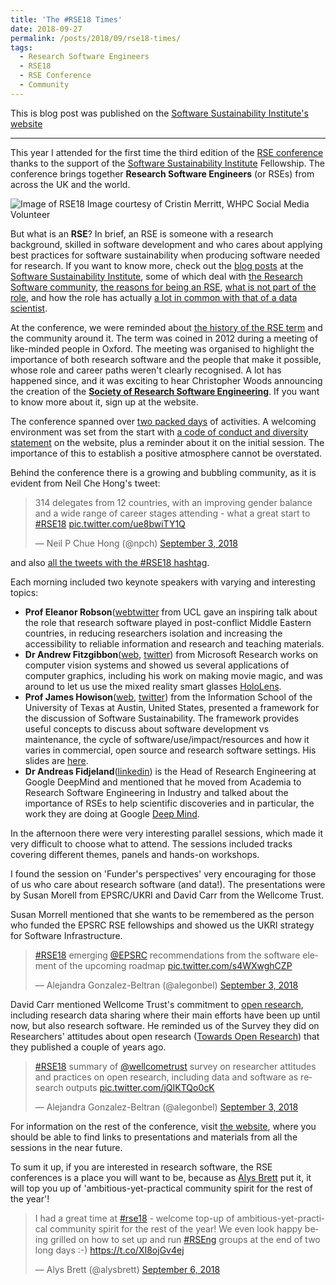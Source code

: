 ```yaml
---
title: 'The #RSE18 Times'
date: 2018-09-27
permalink: /posts/2018/09/rse18-times/
tags:
  - Research Software Engineers
  - RSE18
  - RSE Conference
  - Community
---
```


This is blog post was published on the <a href="https://software.ac.uk/blog/2018-09-27-rse18-times">Software Sustainability Institute's website</a> 

---

This year I attended for the first time the third edition of the [RSE conference](https://rse.ac.uk/conf2018) thanks to the support of the [Software Sustainability Institute](http://software.ac.uk/) Fellowship. The conference brings together **Research Software Engineers** (or RSEs) from across the UK and the world.

![Image of RSE18](https://agbeltran.github.com/images/RSE18.jpg) Image courtesy of Cristin Merritt, WHPC Social Media Volunteer 

But what is an **RSE**? In brief, an RSE is someone with a research background, skilled in software development and who cares about applying best practices for software sustainability when producing software needed for research. If you want to know more, check out the [blog posts](https://software.ac.uk/ssisearch?search_api_fulltext_1=research+software+engineer) at the [Software Sustainability Institute](https://software.ac.uk/), some of which deal with [the Research Software community](https://software.ac.uk/blog/2016-10-07-what-research-software-community-and-should-you-care), [the reasons for being an RSE](https://software.ac.uk/blog/2013-08-23-ten-reasons-be-research-software-engineer), [what is not part of the role](https://software.ac.uk/blog/2016-09-30-i-dont-fix-printers-or-do-it-support-im-research-software-engineer), and how the role has actually [a lot in common with that of a data scientist](https://software.ac.uk/blog/2018-04-05-research-software-engineers-and-data-scientists-more-common).

At the conference, we were reminded about [the history of the RSE term](https://software.ac.uk/blog/2016-08-17-not-so-brief-history-research-software-engineers) and the community around it. The term was coined in 2012 during a meeting of like-minded people in Oxford. The meeting was organised to highlight the importance of both research software and the people that make it possible, whose role and career paths weren't clearly recognised. A lot has happened since, and it was exciting to hear Christopher Woods announcing the creation of the [**Society of Research Software Engineering**](https://www.society-rse.org/). If you want to know more about it, sign up at the website.

The conference spanned over [two packed days](https://rse.ac.uk/conf2018/programme/) of activities. A welcoming environment was set from the start with [a code of conduct and diversity statement](https://rse.ac.uk/conf2018/diversity-statement/) on the website, plus a reminder about it on the initial session. The importance of this to establish a positive atmosphere cannot be overstated.

Behind the conference there is a growing and bubbling community, as it is evident from Neil Che Hong's tweet:

<blockquote class="twitter-tweet" data-lang="en"><p lang="en" dir="ltr">314 delegates from 12 countries, with an improving gender balance and a wide range of career stages attending - what a great start to <a href="https://twitter.com/hashtag/RSE18?src=hash&amp;ref_src=twsrc%5Etfw">#RSE18</a> <a href="https://t.co/ue8bwiTY1Q">pic.twitter.com/ue8bwiTY1Q</a></p>&mdash; Neil P Chue Hong (@npch) <a href="https://twitter.com/npch/status/1036534141460856832?ref_src=twsrc%5Etfw">September 3, 2018</a></blockquote>
<script async src="https://platform.twitter.com/widgets.js" charset="utf-8"></script>

and also [all the tweets with the #RSE18 hashtag](https://twitter.com/hashtag/RSE18?src=hash).

Each morning included two keynote speakers with varying and interesting topics:
- **Prof Eleanor Robson**([web](https://www.ucl.ac.uk/history/people/academic-staff/professor-eleanor-robson)[twitter](https://twitter.com/Eleanor_Robson) from UCL gave an inspiring talk about the role that research software played in post-conflict Middle Eastern countries, in reducing researchers isolation and increasing the accessibility to reliable information and research and teaching materials.
- **Dr Andrew Fitzgibbon**([web](https://www.microsoft.com/en-us/research/people/awf/), [twitter](https://twitter.com/awfidius)) from Microsoft Research works on computer vision systems and showed us several applications of computer graphics, including his work on making movie magic, and was around to let us use the mixed reality smart glasses [HoloLens](https://en.wikipedia.org/wiki/Microsoft_HoloLens).
- **Prof James Howison**([web](http://james.howison.name/), [twitter](https://twitter.com/jameshowison)) from the Information School of the University of Texas at Austin, United States, presented a framework for the discussion of Software Sustainability. The framework provides useful concepts to discuss about software development vs maintenance, the cycle of software/use/impact/resources and how it varies in commercial, open source and research software settings. His slides are [here](https://doi.org/10.6084/m9.figshare.7043093.v1). 
- **Dr Andreas Fidjeland**([linkedin](https://www.linkedin.com/in/andreas-fidjeland-89a47a38)) is the Head of Research Engineering at Google DeepMind and mentioned that he moved from Academia to Research Software Engineering in Industry and talked about the importance of RSEs to help scientific discoveries and in particular, the work they are doing at Google [Deep Mind](https://deepmind.com/). 


In the afternoon there were very interesting parallel sessions, which made it very difficult to choose what to attend. The sessions included tracks covering different themes, panels and hands-on workshops. 

I found the session on 'Funder's perspectives' very encouraging for those of us who care about research software (and data!). The presentations were by Susan Morell from EPSRC/UKRI and David Carr from the Wellcome Trust. 

Susan Morrell mentioned that she wants to be remembered as the person who funded the EPSRC RSE fellowships and showed us the UKRI strategy for Software Infrastructure. 
<blockquote class="twitter-tweet" data-lang="en"><p lang="en" dir="ltr"><a href="https://twitter.com/hashtag/RSE18?src=hash&amp;ref_src=twsrc%5Etfw">#RSE18</a> emerging <a href="https://twitter.com/EPSRC?ref_src=twsrc%5Etfw">@EPSRC</a> recommendations from the software element of the upcoming roadmap <a href="https://t.co/s4WXwghCZP">pic.twitter.com/s4WXwghCZP</a></p>&mdash; Alejandra Gonzalez-Beltran (@alegonbel) <a href="https://twitter.com/alegonbel/status/1036618480915804161?ref_src=twsrc%5Etfw">September 3, 2018</a></blockquote>
<script async src="https://platform.twitter.com/widgets.js" charset="utf-8"></script>


David Carr mentioned Wellcome Trust's commitment to [open research](https://wellcome.ac.uk/what-we-do/our-work/open-research), including research data sharing where their main efforts have been up until now, but also research software. He reminded us of the Survey they did on Researchers' attitudes about open research ([Towards Open Research](https://doi.org/10.6084/m9.figshare.4055448.v1)) that they published a couple of years ago. 


<blockquote class="twitter-tweet" data-lang="en"><p lang="en" dir="ltr"><a href="https://twitter.com/hashtag/RSE18?src=hash&amp;ref_src=twsrc%5Etfw">#RSE18</a> summary of <a href="https://twitter.com/wellcometrust?ref_src=twsrc%5Etfw">@wellcometrust</a> survey on researcher attitudes and practices on open research, including data and software as research outputs <a href="https://t.co/jQIKTQo0cK">pic.twitter.com/jQIKTQo0cK</a></p>&mdash; Alejandra Gonzalez-Beltran (@alegonbel) <a href="https://twitter.com/alegonbel/status/1036626109247434752?ref_src=twsrc%5Etfw">September 3, 2018</a></blockquote>
<script async src="https://platform.twitter.com/widgets.js" charset="utf-8"></script>

For information on the rest of the conference, visit [the website](https://rse.ac.uk/conf2018/programme/), where you should be able to find links to presentations and materials from all the sessions in the near future.

To sum it up, if you are interested in research software, the RSE conferences is a place you will want to be, because as [Alys Brett](https://twitter.com/alysbrett) put it, it will top you up of 'ambitious-yet-practical community spirit for the rest of the year'!

<blockquote class="twitter-tweet" data-lang="en"><p lang="en" dir="ltr">I had a great time at <a href="https://twitter.com/hashtag/rse18?src=hash&amp;ref_src=twsrc%5Etfw">#rse18</a> - welcome top-up of ambitious-yet-practical community spirit for the rest of the year! We even look happy being grilled on how to set up and run <a href="https://twitter.com/hashtag/RSEng?src=hash&amp;ref_src=twsrc%5Etfw">#RSEng</a> groups at the end of two long days :-) <a href="https://t.co/XI8ojGv4ej">https://t.co/XI8ojGv4ej</a></p>&mdash; Alys Brett (@alysbrett) <a href="https://twitter.com/alysbrett/status/1037748298407464960?ref_src=twsrc%5Etfw">September 6, 2018</a></blockquote>
<script async src="https://platform.twitter.com/widgets.js" charset="utf-8"></script>



